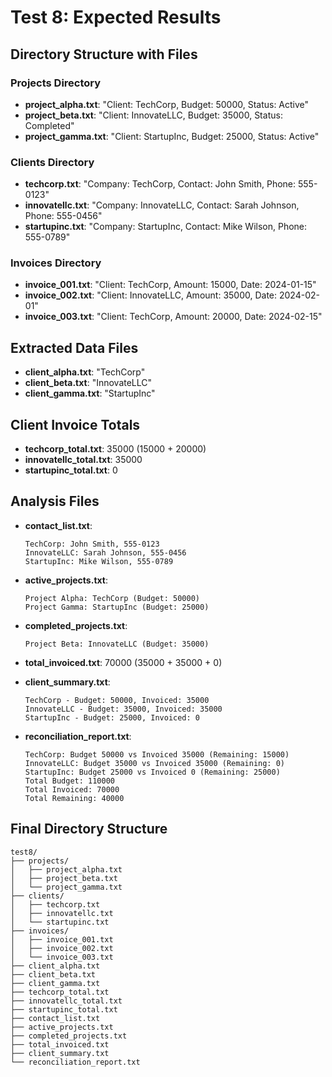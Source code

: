 # Test 8: Expected Results

## Directory Structure with Files

### Projects Directory
- **project_alpha.txt**: "Client: TechCorp, Budget: 50000, Status: Active"
- **project_beta.txt**: "Client: InnovateLLC, Budget: 35000, Status: Completed"
- **project_gamma.txt**: "Client: StartupInc, Budget: 25000, Status: Active"

### Clients Directory  
- **techcorp.txt**: "Company: TechCorp, Contact: John Smith, Phone: 555-0123"
- **innovatellc.txt**: "Company: InnovateLLC, Contact: Sarah Johnson, Phone: 555-0456"
- **startupinc.txt**: "Company: StartupInc, Contact: Mike Wilson, Phone: 555-0789"

### Invoices Directory
- **invoice_001.txt**: "Client: TechCorp, Amount: 15000, Date: 2024-01-15"
- **invoice_002.txt**: "Client: InnovateLLC, Amount: 35000, Date: 2024-02-01"
- **invoice_003.txt**: "Client: TechCorp, Amount: 20000, Date: 2024-02-15"

## Extracted Data Files
- **client_alpha.txt**: "TechCorp"
- **client_beta.txt**: "InnovateLLC"
- **client_gamma.txt**: "StartupInc"

## Client Invoice Totals
- **techcorp_total.txt**: 35000 (15000 + 20000)
- **innovatellc_total.txt**: 35000
- **startupinc_total.txt**: 0

## Analysis Files
- **contact_list.txt**:
  ```
  TechCorp: John Smith, 555-0123
  InnovateLLC: Sarah Johnson, 555-0456
  StartupInc: Mike Wilson, 555-0789
  ```

- **active_projects.txt**:
  ```
  Project Alpha: TechCorp (Budget: 50000)
  Project Gamma: StartupInc (Budget: 25000)
  ```

- **completed_projects.txt**:
  ```
  Project Beta: InnovateLLC (Budget: 35000)
  ```

- **total_invoiced.txt**: 70000 (35000 + 35000 + 0)

- **client_summary.txt**:
  ```
  TechCorp - Budget: 50000, Invoiced: 35000
  InnovateLLC - Budget: 35000, Invoiced: 35000
  StartupInc - Budget: 25000, Invoiced: 0
  ```

- **reconciliation_report.txt**:
  ```
  TechCorp: Budget 50000 vs Invoiced 35000 (Remaining: 15000)
  InnovateLLC: Budget 35000 vs Invoiced 35000 (Remaining: 0)
  StartupInc: Budget 25000 vs Invoiced 0 (Remaining: 25000)
  Total Budget: 110000
  Total Invoiced: 70000
  Total Remaining: 40000
  ```

## Final Directory Structure
```
test8/
├── projects/
│   ├── project_alpha.txt
│   ├── project_beta.txt
│   └── project_gamma.txt
├── clients/
│   ├── techcorp.txt
│   ├── innovatellc.txt
│   └── startupinc.txt
├── invoices/
│   ├── invoice_001.txt
│   ├── invoice_002.txt
│   └── invoice_003.txt
├── client_alpha.txt
├── client_beta.txt
├── client_gamma.txt
├── techcorp_total.txt
├── innovatellc_total.txt
├── startupinc_total.txt
├── contact_list.txt
├── active_projects.txt
├── completed_projects.txt
├── total_invoiced.txt
├── client_summary.txt
└── reconciliation_report.txt
```